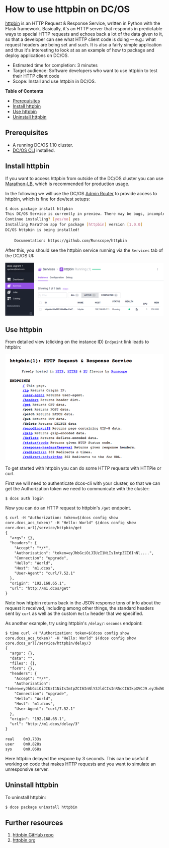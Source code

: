 # How to use httpbin on DC/OS

[httpbin](https://github.com/kennethreitz/httpbin) is an HTTP Request &
Response Service, written in Python with the Flask framework. Basically, it's
an HTTP server that responds in predictable ways to special HTTP requests and
echoes back a lot of the data given to it, so that a developer can see what
HTTP client code is doing -- e.g.: what request headers are being set and such.
It is also a fairly simple application and thus it's interesting to look at as
an example of how to package and deploy applications on DC/OS.

- Estimated time for completion: 3 minutes
- Target audience: Software developers who want to use httpbin to test their
  HTTP client code
- Scope: Install and use httpbin in DC/OS.

**Table of Contents**

- [Prerequisites](#prerequisites)
- [Install httpbin](#install-httpbin)
- [Use httpbin](#use-httpbin)
- [Uninstall httpbin](#uninstall-httpbin)

## Prerequisites

- A running DC/OS 1.10 cluster.
- [DC/OS CLI](https://dcos.io/docs/1.10/usage/cli/install/) installed.

## Install httpbin

If you want to access httpbin from outside of the DC/OS cluster you can use
[Marathon-LB](https://dcos.io/docs/1.10/usage/service-discovery/marathon-lb/),
which is recommended for production usage.

In the following we will use the DC/OS [Admin
Router](https://dcos.io/docs/1.10/developing-services/#scrollNav-2)
to provide access to httpbin, which is fine for dev/test setups:

```bash
$ dcos package install httpbin
This DC/OS Service is currently in preview. There may be bugs, incomplete features, incorrect documentation, or other discrepancies. Preview packages should never be used in production!
Continue installing? [yes/no] yes
Installing Marathon app for package [httpbin] version [1.0.0]
DC/OS httpbin is being installed!

	Documentation: https://github.com/Runscope/httpbin
```

After this, you should see the httpbin service running via the `Services` tab of the DC/OS UI:

![httpbin DC/OS service](img/services.png)

## Use httpbin

From detailed view (clicking on the instance ID) `Endpoint` link leads to httpbin:

![httpbin UI](img/httpbin-ui.png)

To get started with httpbin you can do some HTTP requests with HTTPie or curl.

First we will need to authenticate dcos-cli with your cluster, so that we can
get the Authorization token we need to communicate with the cluster:

```
$ dcos auth login
```

Now you can do an HTTP request to httpbin's `/get` endpoint.

```
$ curl -H "Authorization: token=$(dcos config show core.dcos_acs_token)" -H "Hello: World" $(dcos config show core.dcos_url)/service/httpbin/get
{
  "args": {},
  "headers": {
    "Accept": "*/*",
    "Authorization": "token=eyJhbGciOiJIUzI1NiIsImtpZCI6InNl....",
    "Connection": "upgrade",
    "Hello": "World",
    "Host": "m1.dcos",
    "User-Agent": "curl/7.52.1"
  },
  "origin": "192.168.65.1",
  "url": "http://m1.dcos/get"
}

```

Note how httpbin returns back in the JSON response tons of info about the
request it received, including among other things, the standard headers sent by
`curl` as well as the custom `Hello` header that we specified.

As another example, try using httpbin's `/delay/:seconds` endpoint:

```
$ time curl -H "Authorization: token=$(dcos config show core.dcos_acs_token)" -H "Hello: World" $(dcos config show core.dcos_url)/service/httpbin/delay/3
{
  "args": {},
  "data": "",
  "files": {},
  "form": {},
  "headers": {
    "Accept": "*/*",
    "Authorization": "token=eyJhbGciOiJIUzI1NiIsImtpZCI6InNlY3JldCIsInR5cCI6IkpXVCJ9.eyJhdWQiOiIzeUY1VE9TemRsSTQ1UTF4c3B4emVvR0JlOWZOeG05bSIsImVtYWlsIjoiY2dhbGlzdGVvQHN0cmF0aW8uY29tIiwiZW1haWxfdmVyaWZpZWQiOnRydWUsImV4cCI6MTUwOTM1ODg3NiwiaWF0IjoxNTA4OTI2ODc2LCJpc3MiOiJodHRwczovL2Rjb3MuYXV0aDAuY29tLyIsInN1YiI6Imdvb2dsZS1vYXV0aDJ8MTEwMzYyODIzOTM3OTgwOTY0NTU4IiwidWlkIjoiY2dhbGlzdGVvQHN0cmF0aW8uY29tIn0.GbUjyr7hQFeSLO9jK75oHcNKywEHTdHd1bmw_zGjEv4",
    "Connection": "upgrade",
    "Hello": "World",
    "Host": "m1.dcos",
    "User-Agent": "curl/7.52.1"
  },
  "origin": "192.168.65.1",
  "url": "http://m1.dcos/delay/3"
}

real    0m3,733s
user    0m0,828s
sys     0m0,068s
```

Here httpbin delayed the respone by 3 seconds. This can be useful if working on
code that makes HTTP requests and you want to simulate an unresponsive server.

## Uninstall httpbin

To uninstall httpbin:

```bash
$ dcos package uninstall httpbin
```

## Further resources

1. [httpbin GitHub repo](https://github.com/kennethreitz/httpbin)
1. [httpbin.org](http://httpbin.org/)
